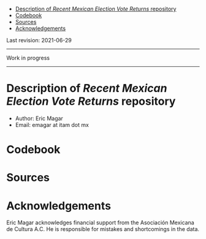 - [Description of *Recent Mexican Election Vote Returns* repository](#org0a0e46b)
- [Codebook](#org02f6e11)
- [Sources](#orgda16769)
- [Acknowledgements](#orge92539c)

Last revision: 2021-06-29

---

Work in progress

---


<a id="org0a0e46b"></a>

# Description of *Recent Mexican Election Vote Returns* repository

-   Author: Eric Magar
-   Email: emagar at itam dot mx


<a id="org02f6e11"></a>

# Codebook


<a id="orgda16769"></a>

# Sources


<a id="orge92539c"></a>

# Acknowledgements

Eric Magar acknowledges financial support from the Asociación Mexicana de Cultura A.C. He is responsible for mistakes and shortcomings in the data.
